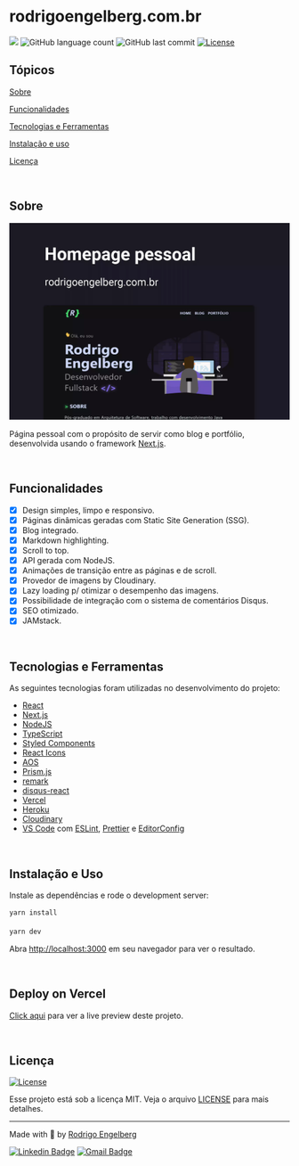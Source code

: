 # rodrigoengelberg.com.br

<p>
  <img src="https://img.shields.io/badge/author-Rodrigo%20Engelberg-6E40C9">
  <img alt="GitHub language count" src="https://img.shields.io/github/languages/count/rodrigoengelberg/rodrigoengelberg.com.br">
  <img alt="GitHub last commit" src="https://img.shields.io/github/last-commit/rodrigoengelberg/rodrigoengelberg.com.br">
  <a href="https://opensource.org/licenses/MIT">
    <img alt="License" src="https://img.shields.io/badge/license-MIT-6E40C9?style=flat-square">
  </a>
</p>

## Tópicos

[Sobre](#sobre)

[Funcionalidades](#funcionalidades)

[Tecnologias e Ferramentas](#tecnologias-e-ferramentas)

[Instalação e uso](#instalação-e-uso)

[Licença](#licença)

<br>

## Sobre

<p align="center">
  <img src=".github/cover.webp" alt="Home page">
</p>

Página pessoal com o propósito de servir como blog e portfólio, desenvolvida usando o framework [Next.js](https://nextjs.org/).

<br>

## Funcionalidades

- [X] Design simples, limpo e responsivo.
- [X] Páginas dinâmicas geradas com Static Site Generation (SSG).
- [X] Blog integrado.
- [X] Markdown highlighting.
- [X] Scroll to top.
- [X] API gerada com NodeJS.
- [X] Animações de transição entre as páginas e de scroll.
- [X] Provedor de imagens by Cloudinary.
- [X] Lazy loading p/ otimizar o desempenho das imagens.
- [X] Possibilidade de integração com o sistema de comentários Disqus.
- [X] SEO otimizado.
- [X] JAMstack.

<br>

## Tecnologias e Ferramentas

As seguintes tecnologias foram utilizadas no desenvolvimento do projeto:

- [React](https://reactjs.org/)
- [Next.js](https://nextjs.org/)
- [NodeJS](https://nodejs.org)
- [TypeScript](https://www.typescriptlang.org/)
- [Styled Components](https://styled-components.com/)
- [React Icons](https://react-icons.github.io/react-icons/)
- [AOS](https://michalsnik.github.io/aos/)
- [Prism.js](https://prismjs.com/)
- [remark](https://remark.js.org/)
- [disqus-react](https://www.npmjs.com/package/disqus-react)
- [Vercel](https://vercel.com/dashboard)
- [Heroku](https://www.heroku.com/)
- [Cloudinary](https://cloudinary.com/)
- [VS Code](https://code.visualstudio.com/) com [ESLint](https://eslint.org/), [Prettier](https://prettier.io/) e [EditorConfig](https://editorconfig.org/)

<br>

## Instalação e Uso

Instale as dependências e rode o development server:

```bash
yarn install

yarn dev
```

Abra [http://localhost:3000](http://localhost:3000) em seu navegador para ver o resultado.

<br>

## Deploy on Vercel

[Click aqui](https://rodrigoengelberg.com.br/) para ver a live preview deste projeto.

<br>

## Licença

<a href="https://opensource.org/licenses/MIT">
  <img alt="License" src="https://img.shields.io/badge/license-MIT-6E40C9?style=flat-square">
</a>

<br>

Esse projeto está sob a licença MIT. Veja o arquivo [LICENSE](/LICENSE) para mais detalhes.

---

Made with :purple_heart: by [Rodrigo Engelberg](https://github.com/rodrigoengelberg)

[![Linkedin Badge](https://img.shields.io/badge/-Rodrigo%20Engelberg-6E40C9?style=flat-square&logo=Linkedin&logoColor=white&link=https://www.linkedin.com/in/rodrigoengelberg/)](https://www.linkedin.com/in/rodrigoengelberg/)
[![Gmail Badge](https://img.shields.io/badge/-rodrigoengelberg@gmail.com-6E40C9?style=flat-square&logo=Gmail&logoColor=white&link=mailto:rodrigoengelberg@gmail.com)](mailto:rodrigoengelberg@gmail.com)
